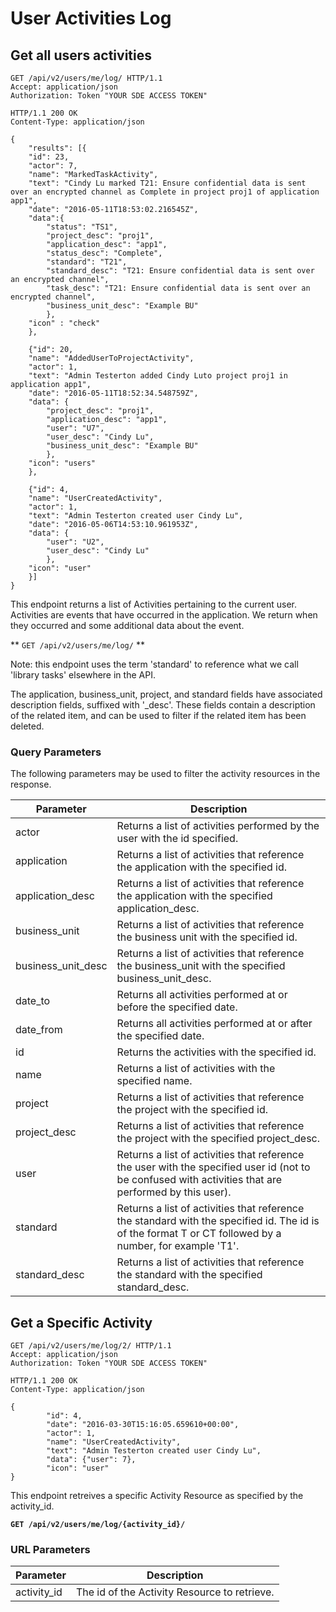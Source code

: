 # User Activities Log

## Get all users activities

```http
GET /api/v2/users/me/log/ HTTP/1.1
Accept: application/json
Authorization: Token "YOUR SDE ACCESS TOKEN"
```

```http
HTTP/1.1 200 OK
Content-Type: application/json

{
    "results": [{
    "id": 23,
    "actor": 7,
    "name": "MarkedTaskActivity",
    "text": "Cindy Lu marked T21: Ensure confidential data is sent over an encrypted channel as Complete in project proj1 of application app1",
    "date": "2016-05-11T18:53:02.216545Z",
    "data":{
        "status": "TS1",
        "project_desc": "proj1",
        "application_desc": "app1",
        "status_desc": "Complete",
        "standard": "T21",
        "standard_desc": "T21: Ensure confidential data is sent over an encrypted channel",
        "task_desc": "T21: Ensure confidential data is sent over an encrypted channel",
        "business_unit_desc": "Example BU"
        },
    "icon" : "check"
    },

    {"id": 20,
    "name": "AddedUserToProjectActivity",
    "actor": 1,
    "text": "Admin Testerton added Cindy Luto project proj1 in application app1",
    "date": "2016-05-11T18:52:34.548759Z",
    "data": {
        "project_desc": "proj1",
        "application_desc": "app1",
        "user": "U7",
        "user_desc": "Cindy Lu",
        "business_unit_desc": "Example BU"
        },
    "icon": "users"
    },

    {"id": 4,
    "name": "UserCreatedActivity",
    "actor": 1,
    "text": "Admin Testerton created user Cindy Lu",
    "date": "2016-05-06T14:53:10.961953Z",
    "data": {
        "user": "U2",
        "user_desc": "Cindy Lu"
        },
    "icon": "user"
    }]
}
```

This endpoint returns a list of Activities pertaining to the current user.  Activities are events that have occurred in the application. We return when they occurred and some additional data about the event.

** `GET /api/v2/users/me/log/` **

Note: this endpoint uses the term 'standard' to reference what we call 'library tasks' elsewhere in the API.

The application, business_unit, project, and standard fields have associated description fields, suffixed with '_desc'.  These fields contain a description of the related item, and can be used to filter if the related item has been deleted.


### Query Parameters

The following parameters may be used to filter the activity resources in the response.

Parameter        | Description
-----------------|-------------
actor            | Returns a list of activities performed by the user with the id specified.
application      | Returns a list of activities that reference the application with the specified id.
application_desc | Returns a list of activities that reference the application with the specified application_desc.
business_unit    | Returns a list of activities that reference the business unit with the specified id.
business_unit_desc | Returns a list of activities that reference the business_unit with the specified business_unit_desc.
date_to          | Returns all activities performed at or before the specified date.
date_from        | Returns all activities performed at or after the specified date.
id               | Returns the activities with the specified id.
name             | Returns a list of activities with the specified name.
project          | Returns a list of activities that reference the project with the specified id.
project_desc     | Returns a list of activities that reference the project with the specified project_desc.
user             | Returns a list of activities that reference the user with the specified user id (not to be confused with activities that are performed by this user).
standard         | Returns a list of activities that reference the standard with the specified id.  The id is of the format T or CT followed by a number, for example 'T1'.
standard_desc    | Returns a list of activities that reference the standard with the specified standard_desc.







## Get a Specific Activity

```http
GET /api/v2/users/me/log/2/ HTTP/1.1
Accept: application/json
Authorization: Token "YOUR SDE ACCESS TOKEN"
```

```http
HTTP/1.1 200 OK
Content-Type: application/json

{
        "id": 4,
        "date": "2016-03-30T15:16:05.659610+00:00",
        "actor": 1,
        "name": "UserCreatedActivity",
        "text": "Admin Testerton created user Cindy Lu",
        "data": {"user": 7},
        "icon": "user"
}
```

This endpoint retreives a specific Activity Resource as specified by the activity_id.

**`GET /api/v2/users/me/log/{activity_id}/`**

### URL Parameters

Parameter        | Description
---------------- | -----------
activity_id      | The id of the Activity Resource to retrieve.

